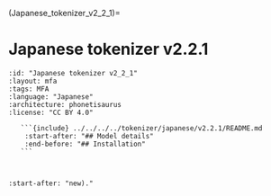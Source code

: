 (Japanese_tokenizer_v2_2_1)=
# Japanese tokenizer v2.2.1

``````{tokenizer} Japanese tokenizer v2.2.1
:id: "Japanese tokenizer v2_2_1"
:layout: mfa
:tags: MFA
:language: "Japanese"
:architecture: phonetisaurus
:license: "CC BY 4.0"

   ```{include} ../../../../tokenizer/japanese/v2.2.1/README.md
    :start-after: "## Model details"
    :end-before: "## Installation"
   ```



``````

```{include} ../../../../tokenizer/japanese/v2.2.1/README.md
:start-after: "new)."
```
